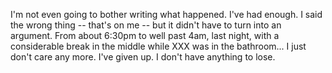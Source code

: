 I'm not even going to bother writing what happened. I've had enough. I
said the wrong thing -- that's on me -- but it didn't have to turn into
an argument. From about 6:30pm to well past 4am, last night, with a
considerable break in the middle while XXX was in the bathroom... I just
don't care any more. I've given up. I don't have anything to lose.
